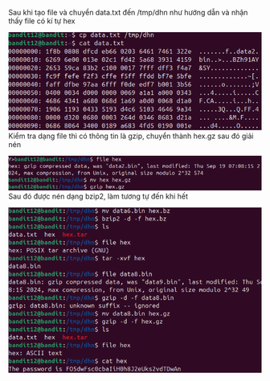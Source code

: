 Sau khi tạo file và chuyển data.txt đến /tmp/dhn như hướng dẫn và nhận thấy file có kí tự hex

![alt text](writeup/anh/15.png)
Kiểm tra dạng file thì có thông tin là gzip, chuyển thành hex.gz sau đó giải nén

![alt text](writeup/anh/16.png)
Sau đó được nén dạng bzip2, làm tương tự đến khi hết

![alt text](writeup/anh/17.png)